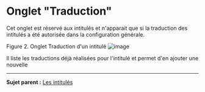 Onglet "Traduction"
===================

Cet onglet est réservé aux intitulés et n'apparait que si la traduction des intitulés a été autorisée dans la configuration générale.

Figure 2. Onglet Traduction d'un intitulé
![image](docs/image/traduction.png)

Il liste les traductions déjà réalisées pour l'intitulé et permet d'en ajouter une nouvelle

---------
**Sujet parent :** [Les intitulés](08_Module_Configuration/02_Intitulés/01_Intitulés.md "Les intitulés sont gérés depuis le menu Configuration > Intitulés")